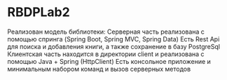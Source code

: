 # RBDPLab2

Реализован модель библиотеки:
Серверная часть реализована с помощью спринга (Spring Boot, Spring MVC, Spring Data) 
  Есть Rest Api для поиска и добавления книги, а также сохранение в базу PostgreSql
Клиентская часть находится в директории client и реализована с помощью Java + Spring (HttpClient)
  Есть консольное приложение и минимальным набором команд и вызов серверных методов
